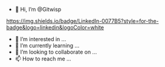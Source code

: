 - 👋 Hi, I’m @Gitwisp

https://img.shields.io/badge/LinkedIn-0077B5?style=for-the-badge&logo=linkedin&logoColor=white

- 👀 I’m interested in ...
- 🌱 I’m currently learning ...
- 💞️ I’m looking to collaborate on ...
- 📫 How to reach me ...

<!---
Gitwisp/Gitwisp is a ✨ special ✨ repository because its `README.md` (this file) appears on your GitHub profile.
You can click the Preview link to take a look at your changes.
--->
